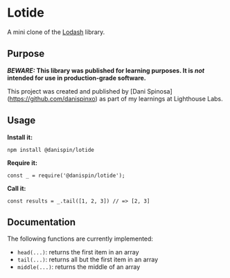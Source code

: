 # Lotide

A mini clone of the [Lodash](https://lodash.com) library.

## Purpose

**_BEWARE:_ This library was published for learning purposes. It is _not_ intended for use in production-grade software.**

This project was created and published by [Dani Spinosa] (https://github.com/danispinxo) as part of my learnings at Lighthouse Labs. 

## Usage

**Install it:**

`npm install @danispin/lotide`

**Require it:**

`const _ = require('@danispin/lotide');`

**Call it:**

`const results = _.tail([1, 2, 3]) // => [2, 3]`

## Documentation

The following functions are currently implemented:

* `head(...)`: returns the first item in an array
* `tail(...)`: returns all but the first item in an array
* `middle(...)`: returns the middle of an array